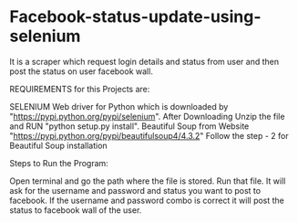 # Facebook-status-update-using-selenium
It is a scraper which request login details and status from user and then post the status on user facebook wall.

REQUIREMENTS  for this Projects are:

SELENIUM Web driver for Python which is downloaded by "https://pypi.python.org/pypi/selenium". After Downloading Unzip the file and RUN "python setup.py install". Beautiful Soup from Website "https://pypi.python.org/pypi/beautifulsoup4/4.3.2"
Follow the step - 2 for Beautiful Soup installation


Steps to Run the Program:

Open terminal and go the path where the file is stored. Run that file. It will ask for the username and password and status you want to post to facebook. If the username and password combo is correct it will post the status to facebook wall of the user.



